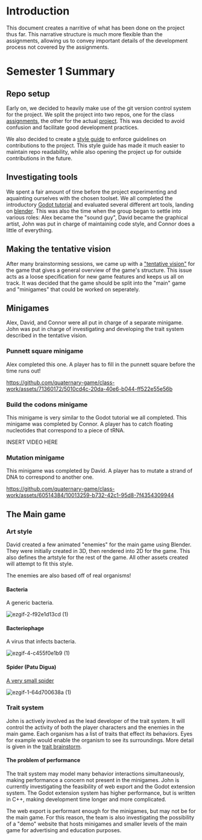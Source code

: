 # Introduction
This document creates a narritive of what has been done on the project thus far. This narrative structure is much more flexible than the assignments,
allowing us to convey important details of the development process not covered by the assignments.
# Semester 1 Summary
## Repo setup
Early on, we decided to heavily make use of the git version control system for the project.
We split the project into two repos, one for the class [assignments](https://github.com/quaternary-game/class-work), 
the other for the actual [project](https://github.com/quaternary-game/quaternary). This was decided to avoid confusion and facilitate good development practices.

We also decided to create a [style guide](https://github.com/quaternary-game/quaternary/blob/main/CONTRIBUTING.md) to enforce guidelines on contributions to the project.
This style guide has made it much easier to maintain repo readability, while also opening the project up for outside contributions in the future.
## Investigating tools
We spent a fair amount of time before the project experimenting and aquainting ourselves with the chosen toolset. 
We all completed the introductory [Godot tutorial](https://docs.godotengine.org/en/stable/getting_started/first_2d_game/index.html) 
and evaluated several different art tools, landing on [blender](https://www.blender.org/). This was also the time when the group began to settle into
various roles: Alex became the "sound guy", David became the graphical artist, John was put in charge of maintaining code style, and Connor does a little of everything.

## Making the tentative vision
After many brainstorming sessions, we came up with a ["tentative vision"](https://github.com/quaternary-game/quaternary/issues/1) 
for the game that gives a general overview of the game's structure. This issue acts as a loose specification for new game features and keeps us all on track.
It was decided that the game should be split into the "main" game and "minigames" that could be worked on seperately. 

## Minigames
Alex, David, and Connor were all put in charge of a separate minigame. John was put in charge of investigating and developing the trait system described in the tentative vision.

### Punnett square minigame
Alex completed this one. A player has to fill in the punnett square before the time runs out! 

https://github.com/quaternary-game/class-work/assets/71360172/5010cd4c-20da-40e6-b044-ff522e55e56b

### Build the codons minigame
This minigame is very similar to the Godot tutorial we all completed. This minigame was completed by Connor.
A player has to catch floating nucleotides that correspond to a piece of tRNA.

INSERT VIDEO HERE

### Mutation minigame
This minigame was completed by David. A player has to mutate a strand of DNA to correspond to another one.

https://github.com/quaternary-game/class-work/assets/60514384/10013259-b732-42c1-95d8-7f4354309944

## The Main game
### Art style
David created a few animated "enemies" for the main game using Blender. They were initially created in 3D, then rendered into 2D for the game.  This also defines the artstyle for the rest of the game.
All other assets created will attempt to fit this style.

The enemies are also based off of real organisms!
#### Bacteria
A generic bacteria.

![ezgif-2-f92e1d13cd (1)](https://github.com/quaternary-game/class-work/assets/60514384/2261427e-95c7-496a-8296-b51da9e49ef7)

#### Bacteriophage
A virus that infects bacteria.

![ezgif-4-c455f0e1b9 (1)](https://github.com/quaternary-game/class-work/assets/60514384/f7f5a437-a8f1-4b0a-8880-a8c31d5fea53)

#### Spider (Patu Digua)
[A very small spider](https://en.wikipedia.org/wiki/Patu_digua)

![ezgif-1-64d700638a (1)](https://github.com/quaternary-game/class-work/assets/60514384/76e976a2-4dc2-452d-be30-56d2cdc19325)


### Trait system
John is actively involved as the lead developer of the trait system. It will control the activity of both the player characters and the enemies in the main game. Each organism has a list of traits that effect its behaviors.
Eyes for example would enable the organism to see its surroundings. More detail is given in the [trait brainstorm](https://github.com/quaternary-game/quaternary/issues/3).

#### The problem of performance
The trait system may model many behavior interactions simultaneously, making performance a concern not present in the minigames. 
John is currently investigating the feasibility of web export and the Godot extension system. The Godot extension system has higher performance,
but is written in C++, making development time longer and more complicated. 

The web export is performant enough for the minigames, but may not be for the main game. For this reason, the team is also investigating the possibility of a 
"demo" website that hosts minigames and smaller levels of the main game for advertising and education purposes.
